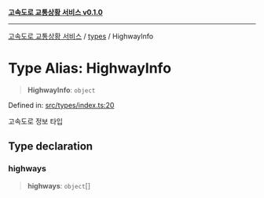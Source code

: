 [**고속도로 교통상황 서비스 v0.1.0**](../../README.md)

***

[고속도로 교통상황 서비스](../../modules.md) / [types](../README.md) / HighwayInfo

# Type Alias: HighwayInfo

> **HighwayInfo**: `object`

Defined in: [src/types/index.ts:20](https://github.com/ksheyon123/road-status-preview/blob/d56258a23fae54155a9cd30000ae39fff6269a67/src/types/index.ts#L20)

고속도로 정보 타입

## Type declaration

### highways

> **highways**: `object`[]
